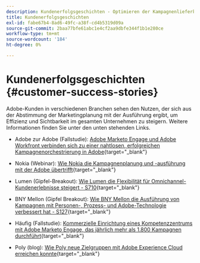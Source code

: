 ```yaml
---
description: Kundenerfolgsgeschichten - Optimieren der Kampagnenlieferkette mit Marketo und Workfront
title: Kundenerfolgsgeschichten
exl-id: fabe67b4-8ad6-49fc-a38f-cd4b5319d09a
source-git-commit: 2baa77bfe61abc1e4cf2aa9dbfe344f1b1e280ce
workflow-type: tm+mt
source-wordcount: '184'
ht-degree: 0%

---
```


# Kundenerfolgsgeschichten {#customer-success-stories}

Adobe-Kunden in verschiedenen Branchen sehen den Nutzen, der sich aus der Abstimmung der Marketingplanung mit der Ausführung ergibt, um Effizienz und Sichtbarkeit im gesamten Unternehmen zu steigern. Weitere Informationen finden Sie unter den unten stehenden Links.

* Adobe zur Adobe (Fallstudie): [Adobe Marketo Engage und Adobe Workfront verbinden sich zu einer nahtlosen, erfolgreichen Kampagnenorchestrierung in Adobe](https://business.adobe.com/customer-success-stories/adobe-campaign-orchestration-case-study){target=&quot;_blank&quot;}

* Nokia (Webinar): [Wie Nokia die Kampagnenplanung und -ausführung mit der Adobe übertrifft](https://engage.adobe.com/MarWF22Q4WBR-Registration.html){target=&quot;_blank&quot;}

* Lumen (Gipfel-Breakout): [Wie Lumen die Flexibilität für Omnichannel-Kundenerlebnisse steigert - S710](https://business.adobe.com/summit/2022/sessions/how-lumen-drives-agility-for-omnichannel-customer-s710.html){target=&quot;_blank&quot;}

* BNY Mellon (Gipfel Breakout): [Wie BNY Mellon die Ausführung von Kampagnen mit Personen-, Prozess- und Adobe-Technologie verbessert hat - S127](https://business.adobe.com/events/experience-makers-live/2022/sessions/how-bny-mellon-improved-campaign-execution-with-pe-s127.html){target=&quot;_blank&quot;}

* Häufig (Fallstudie): [Kommerzielle Einrichtung eines Kompetenzzentrums mit Adobe Marketo Engage, das jährlich mehr als 1.800 Kampagnen durchführt](https://business.adobe.com/customer-success-stories/commvault-case-study){target=&quot;_blank&quot;}

* Poly (blog): [Wie Poly neue Zielgruppen mit Adobe Experience Cloud erreichen konnte](https://business.adobe.com/blog/basics/how-poly-shifted-gears-reach-new-audiences-adobe-experience-cloud){target=&quot;_blank&quot;}
